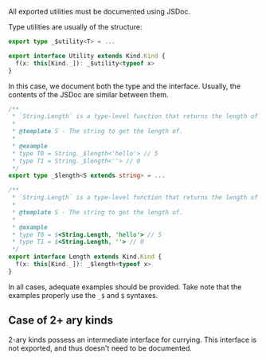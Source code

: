 All exported utilities must be documented using JSDoc.

Type utilities are usually of the structure:

```ts
export type _$utility<T> = ...

export interface Utility extends Kind.Kind {
  f(x: this[Kind._]): _$utility<typeof x>
}
```

In this case, we document both the type and the interface. Usually, the contents of the JSDoc are similar between them.

```ts
/**
 * `String.Length` is a type-level function that returns the length of a string.
 * 
 * @template S - The string to get the length of.
 * 
 * @example
 * type T0 = String._$length<'hello'> // 5
 * type T1 = String._$length<''> // 0
 */
export type _$length<S extends string> = ...

/**
 * `String.Length` is a type-level function that returns the length of a string.
 * 
 * @template S - The string to get the length of.
 * 
 * @example
 * type T0 = $<String.Length, 'hello'> // 5
 * type T1 = $<String.Length, ''> // 0
 */
export interface Length extends Kind.Kind {
  f(x: this[Kind._]): _$length<typeof x>
}
```

In all cases, adequate examples should be provided. Take note that the examples properly use the `_$` and `$` syntaxes.

## Case of 2+ ary kinds

2-ary kinds possess an intermediate interface for currying. This interface is not exported, and thus doesn't need to be documented.
